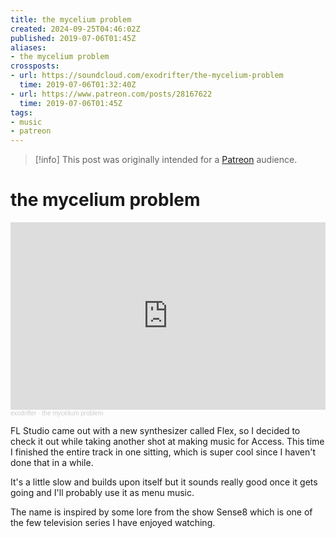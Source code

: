 ```yaml
---
title: the mycelium problem
created: 2024-09-25T04:46:02Z
published: 2019-07-06T01:45Z
aliases:
- the mycelium problem
crossposts:
- url: https://soundcloud.com/exodrifter/the-mycelium-problem
  time: 2019-07-06T01:32:40Z
- url: https://www.patreon.com/posts/28167622
  time: 2019-07-06T01:45Z
tags:
- music
- patreon
---
```


> [!info]
> This post was originally intended for a [Patreon](../tags/patreon.md) audience.

# the mycelium problem

<iframe width="100%" height="300" scrolling="no" frameborder="no" allow="autoplay" src="https://w.soundcloud.com/player/?url=https%3A//api.soundcloud.com/tracks/646888134&color=%23ff5500&auto_play=false&hide_related=false&show_comments=true&show_user=true&show_reposts=false&show_teaser=true&visual=true"></iframe><div style="font-size: 10px; color: #cccccc;line-break: anywhere;word-break: normal;overflow: hidden;white-space: nowrap;text-overflow: ellipsis; font-family: Interstate,Lucida Grande,Lucida Sans Unicode,Lucida Sans,Garuda,Verdana,Tahoma,sans-serif;font-weight: 100;"><a href="https://soundcloud.com/exodrifter" title="exodrifter" target="_blank" style="color: #cccccc; text-decoration: none;">exodrifter</a> · <a href="https://soundcloud.com/exodrifter/the-mycelium-problem" title="the mycelium problem" target="_blank" style="color: #cccccc; text-decoration: none;">the mycelium problem</a></div>

FL Studio came out with a new synthesizer called Flex, so I decided to check it out while taking another shot at making music for Access. This time I finished the entire track in one sitting, which is super cool since I haven't done that in a while.

It's a little slow and builds upon itself but it sounds really good once it gets going and I'll probably use it as menu music.

The name is inspired by some lore from the show Sense8 which is one of the few television series I have enjoyed watching.